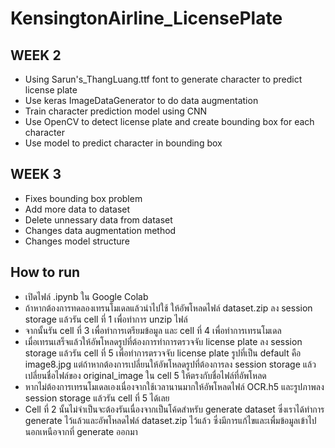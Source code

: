 # KensingtonAirline_LicensePlate

## WEEK 2
- Using Sarun's_ThangLuang.ttf font to generate character to predict license plate
- Use keras ImageDataGenerator to do data augmentation
- Train character prediction model using CNN 
- Use OpenCV to detect license plate and create bounding box for each character
- Use model to predict character in bounding box

## WEEK 3
- Fixes bounding box problem
- Add more data to dataset
- Delete unnessary data from dataset
- Changes data augmentation method
- Changes model structure

## How to run
- เปิดไฟล์ .ipynb ใน Google Colab
- ถ้าหากต้องการทดลองเทรนโมเดลแล้วนำไปใช้ ให้อัพโหลดไฟล์ dataset.zip ลง session storage แล้วรัน cell ที่ 1 เพื่อทำการ unzip ไฟล์
- จากนั้นรัน cell ที่ 3 เพื่อทำการเตรียมข้อมูล และ cell ที่ 4 เพื่อทำการเทรนโมเดล
- เมื่อเทรนเสร็จแล้วให้อัพโหลดรูปที่ต้องการทำการตรวจจับ license plate ลง session storage แล้วรัน cell ที่ 5 เพื่อทำการตรวจจับ license plate รูปที่เป็น default คือ image8.jpg แต่ถ้าหากต้องการเปลี่ยนให้อัพโหลดรูปที่ต้องการลง session storage แล้วเปลี่ยนชื่อไฟล์ของ original_image ใน cell 5 ให้ตรงกับชื่อไฟล์ที่อัพโหลด
- หากไม่ต้องการเทรนโมเดลเองเนื่องจากใช้เวลานานมากให้อัพโหลดไฟล์ OCR.h5 และรูปภาพลง session storage แล้วรัน cell ที่ 5 ได้เลย
- Cell ที่ 2 นั้นไม่จำเป็นจะต้องรันเนื่องจากเป็นโค้ดสำหรับ generate dataset ซึ่งเราได้ทำการ generate ไว้แล้วและอัพโหลดไฟล์ dataset.zip ไว้แล้ว ซึ่งมีการแก้ไขและเพื่มข้อมูลเข้าไปนอกเหนือจากที่ generate ออกมา